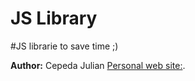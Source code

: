 # JS Library

#JS librarie to save time ;)

**Author:** Cepeda Julian
[Personal web site:](https://cepedajulian.com/).

